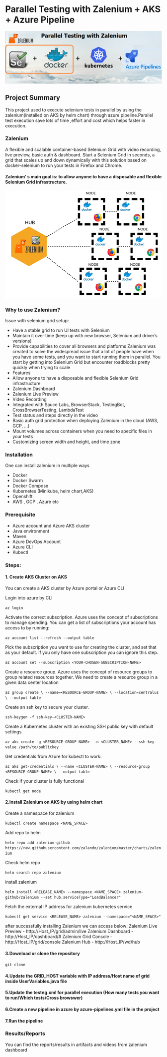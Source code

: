 # Parallel Testing with Zalenium + AKS + Azure Pipeline
![project Logo](/ProjectPic.png)

## Project Summary
This project used to execute selenium tests in parallel by using the zalenium(installed on AKS by helm chart) through azure pipeline.Parallel test execution save lots of time ,effort and cost which helps faster in execution.

### Zalenium
A flexible and scalable container-based Selenium Grid with video recording, live preview, basic auth & dashboard. Start a Selenium Grid in seconds, a grid that scales up and down dynamically with this solution based on docker-selenium to run your tests in Firefox and Chrome. 

#### Zalenium’ s main goal is: to allow anyone to have a disposable and flexible Selenium Grid infrastructure. 

![project Logo](/Architecture.png)

### Why to use Zalenium?
Issue with selenium grid setup:

- Have a stable grid to run UI tests with Selenium
- Maintain it over time (keep up with new browser, Selenium and driver’s versions)
- Provide capabilities to cover all browsers and platforms Zalenium was created to solve the widespread issue that a lot of people have  when you have some tests, and you want to start running them in parallel. You start by getting into Selenium Grid but encounter roadblocks pretty quickly when trying to scale
- Features
- Allow anyone to have a disposable and flexible Selenium Grid infrastructure
- Zalenium Dashboard
- Zalenium Live Preview
- Video Recording
- Integrated with Sauce Labs, BrowserStack, TestingBot, CrossBrowserTesting, LambdaTest
- Test status and steps directly in the video
- Basic auth grid protection when deploying Zalenium in the cloud (AWS, GCP, …)
- Mount volumes across containers when you need to specific files in your tests
- Customizing screen width and height, and time zone

### Installation

One can install zalenium in multiple ways

- Docker
- Docker Swarm
- Docker Compose
- Kubernetes (Minikube, helm chart,AKS)
- Openshift
- AWS , GCP , Azure etc

### Prerequisite

- Azure account and Azure AKS cluster
- Java environment
- Maven
- Azure DevOps Account
- Azure CLI
- Kubectl

### Steps:

#### 1. Create AKS Cluster on AKS 

You can create a AKS cluster by Azure portal or Azure CLI

  Login into azure by CLI
  
  `az login`	
  
  Activate the correct subscription. Azure uses the concept of subscriptions to manage spending. You can get a list of subscriptions
  your account has access to by running:
  
  `az account list --refresh --output table`

Pick the subscription you want to use for creating the cluster, and set that as your default. If you only have one subscription you can ignore this step.

`az account set --subscription <YOUR-CHOSEN-SUBSCRIPTION-NAME>`
		
Create a resource group. Azure uses the concept of resource groups to group related resources together. We need to create a resource group in a given data center location

`az group create \
--name=<RESOURCE-GROUP-NAME> \
--location=centralus \
--output table`

Create an ssh key to secure your cluster.

`ssh-keygen -f ssh-key-<CLUSTER-NAME>`

Create a Kubernetes cluster with an existing SSH public key with default settings.

`az aks create -g <RESOURCE-GROUP-NAME>  -n <CLUSTER_NAME> --ssh-key-value /path/to/publickey`

Get credentials from Azure for kubectl to work:

`az aks get-credentials \
--name <CLUSTER-NAME> \
--resource-group <RESOURCE-GROUP-NAME> \
--output table`

Check if your cluster is fully functional

`kubectl get node`
		
		 
#### 2.Install Zalenium on AKS by using helm chart

Create a namespace for zalenium

`kubectl create namespace <NAME_SPACE>`

Add repo to helm

`helm repo add zalenium-github https://raw.githubusercontent.com/zalando/zalenium/master/charts/zalenium`

Check helm repo

`helm search repo zalenium`

install zalenium

`helm install <RELEASE_NAME> --namespace <NAME_SPACE> zalenium-github/zalenium --set hub.serviceType="LoadBalancer"`

Fetch the external IP address for zalenium kubernetes service

`kubectl get service <RELEASE_NAME>-zalenium --namespace="<NAME_SPACE>"`
	
after successfully installing Zalenium we can access below: 
Zalenium Live Preview - http://Host_IP/grid/admin/live 
Zalenium Dashboard - http://Host_IP/dashboard/# 
Zalenium Grid Console - http://Host_IP/grid/console 
Zalenium Hub - http://Host_IP/wd/hub 
		
#### 3.Download or clone the repository

`git clone`

#### 4.Update the GRID_HOST variable with IP address/Host name of grid inside UserVariables.java file

#### 5.Update the testng.xml for parallel execution (How many tests you want to run/Which tests/Cross browswer) 

#### 6.Create a new pipeline in azure by azure-pipelines.yml file in the project 

#### 7.Run the pipeline

### Results/Reports

You can find the reports/results in artifacts and videos from zalenium dashboard
